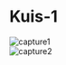# Kuis-1
![capture1](https://cloud.githubusercontent.com/assets/22069261/20030061/af6cd174-a38f-11e6-9308-3e38583fc6ec.JPG)
<br> ![capture2](https://cloud.githubusercontent.com/assets/22069261/20030062/b24f9dc2-a38f-11e6-91a3-3a27b6774d54.JPG)
